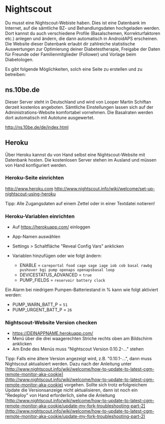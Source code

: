 # Nightscout
Du musst eine Nightscout-Webiste haben. Dies ist eine Datenbank im Internet, auf die sämtliche BZ- und Behandlungsdaten hochgeladen werden. Dort kannst du auch verschiedene Profile (Basalschemen, Korrekturfaktoren etc.) anlegen und ändern, die dann automatisch in AndroidAPS erscheinen. Die Website dieser Datenbank erlaubt dir zahlreiche statistische Auswertungen zur Optimierung deiner Diabetestherapie, Freigabe der Daten für Freunde oder Familienmitglieder (Follower) und Vorlage beim Diabetologen.

Es gibt folgende Möglichkeiten, solch eine Seite zu erstellen und zu betreiben:

## ns.10be.de
Dieser Server steht in Deutschland und wird von Looper Martin Schiftan derzeit kostenlos angeboten. Sämtliche Einstellungen lassen sich auf der Administrations-Website komfortabel vornehmen. Die Basalraten werden dort automatisch mit Autotune ausgewertet.

http://ns.10be.de/de/index.html 

## Heroku
Über Heroku kannst du von Hand selbst eine Nightscout-Website mit Datenbank hosten. Die kostenlosen Server stehen im Ausland und müssen von Hand konfiguriert werden.

### Heroku-Seite einrichten
http://www.heroku.com
http://www.nightscout.info/wiki/welcome/set-up-nightscout-using-heroku
  
Tipp: Alle Zugangsdaten auf einem Zettel oder in einer Textdatei notieren!

### Heroku-Variablen einrichten

* Auf https://herokuapp.com/ einloggen
* App-Namen auswählen
* Settings > Schaltfläche "Reveal Config Vars" anklicken
* Variablen hinzufügen oder wie folgt ändern:

  * ENABLE = `careportal food cage sage iage iob cob basal rawbg pushover bgi pump openaps openapsbasal loop`
  * DEVICESTATUS_ADVANCED = `true`
  * PUMP_FIELDS = `reservoir battery clock`

Ein Alarm bei niedrigem Pumpen-Batteriestand in % kann wie folgt aktiviert werden:

* PUMP_WARN_BATT_P = `51`
* PUMP_URGENT_BATT_P = `26`

### Nightscout-Website Version checken

* https://DEINAPPNAME.herokuapp.com/
* Menü über die drei waagerechten Striche rechts oben am Bildschirm anklicken
* Am Ende des Menüs muss "Nightscout Version 0.10.2-..." stehen

Tipp: Falls eine ältere Version angezeigt wird, z.B. "0.10.1-...", dann muss Nightscout aktualisiert werden. Dazu nach der Anleitung unter [http://www.nightscout.info/wiki/welcome/how-to-update-to-latest-cgm-remote-monitor-aka-cookie](http://www.nightscout.info/wiki/welcome/how-to-update-to-latest-cgm-remote-monitor-aka-cookie) vorgehen. Sollte sich trotz erfolgreichem Update die Versionsanzeige nicht aktualisieren, dann ist noch ein "Redeploy" von Hand erforderlich, siehe die Anleitung [http://www.nightscout.info/wiki/welcome/how-to-update-to-latest-cgm-remote-monitor-aka-cookie/update-my-fork-troubleshooting-part-2](http://www.nightscout.info/wiki/welcome/how-to-update-to-latest-cgm-remote-monitor-aka-cookie/update-my-fork-troubleshooting-part-2)

